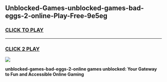 
## Unblocked-Games-unblocked-games-bad-eggs-2-online-Play-Free-9e5eg
<h3>
<a href="https://premium76.site?title=unblocked-games-bad-eggs-2-online&ref=21A">CLICK TO PLAY</a></h3>
<hr>

<h3>
<a href="https://premium76.site?title=unblocked-games-bad-eggs-2-online&ref=21A">CLICK 2 PLAY</a>
  
</h3>

<a href="https://premium76.site?title=unblocked-games-bad-eggs-2-online&ref=21A"><img src="https://clearcache.store/games.png"></a>


**unblocked-games-bad-eggs-2-online games unblocked: Your Gateway to Fun and Accessible Online Gaming**
